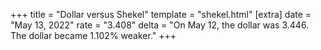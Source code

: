 +++
title = "Dollar versus Shekel"
template = "shekel.html"
[extra]
date = "May 13, 2022"
rate = "3.408"
delta = "On May 12, the dollar was 3.446. The dollar became 1.102% weaker."
+++
